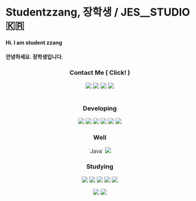 # Studentzzang, 장학생 / JES__STUDIO 🇰🇷

<h4>Hi. I am student zzang</h4>
<h4>안녕하세요. 장학생입니다.</h4>

<div align=center>
  <h3>Contact Me ( Click! )</h3> 
  <a href="https://steamcommunity.com/profiles/76561199671441944/games?tab=all"><img src="https://img.shields.io/badge/SteamWorks-071563?style=for-the-badge&logo=Steam&logoColor=FFFFFF"/></a>
  <a href="https://www.instagram.com/zzangeszz/"><img src="https://img.shields.io/badge/Instagram-E4405F?style=for-the-badge&logo=Instagram&logoColor=FFFFFF"/></a>
  <a href="https://velog.io/@jes/posts"><img src="https://img.shields.io/badge/Velog-20C997?style=for-the-badge&logo=Velog&logoColor=FFFFFF"/></a>
  <a href="https://www.youtube.com/channel/UCG5vHeiRfUF7_v1OGZXzpTg"><img src="https://img.shields.io/badge/Youtube-FF0000?style=for-the-badge&logo=Youtube&logoColor=FFFFFF"/></a>
  <br> <br>

  

 <h3>Developing</h3>
 <img src="https://img.shields.io/badge/Unity-000000?style=for-the-badge&logo=unity&logoColor=FFFFFF"/>
 <img src="https://img.shields.io/badge/Python-3776AB?style=for-the-badge&logo=Python&logoColor=FFFFFF"/>
 <img src="https://img.shields.io/badge/Pandas-150458?style=for-the-badge&logo=Pandas&logoColor=FFFFFF"/>
 <img src="https://img.shields.io/badge/HTML-E34F26?style=for-the-badge&logo=HTML5&logoColor=FFFFFF"/>
 <img src="https://img.shields.io/badge/CSS-1572B6?style=for-the-badge&logo=CSS3&logoColor=FFFFFF"/>
 <img src="https://img.shields.io/badge/JavaScript-F7DF1E?style=for-the-badge&logo=JavaScript&logoColor=FFFFFF"/> <br>
 
 <h3>Well</h3>
 `Java` <img src="https://img.shields.io/badge/C-A8B9CC?style=for-the-badge&logo=C&logoColor=FFFFFF"/> <br>
 
 <h3>Studying</h3> 
 <img src="https://img.shields.io/badge/MySQL-4479A1?style=for-the-badge&logo=MySQL&logoColor=FFFFFF"/>
 <img src="https://img.shields.io/badge/Blender-E87D0D?style=for-the-badge&logo=Blender&logoColor=FFFFFF"/>
 <img src="https://img.shields.io/badge/TenforFlow-FF6F00?style=for-the-badge&logo=TensorFlow&logoColor=FFFFFF"/>
 <img src="https://img.shields.io/badge/React-61DAFB?style=for-the-badge&logo=React&logoColor=FFFFFF"/>
 <img src="https://img.shields.io/badge/p5.js-ED225D?style=for-the-badge&logo=p5.js&logoColor=FFFFFF"/> <br>

![](https://github-readme-stats.vercel.app/api?username=studentzzang&theme=radical&hide_border=true&include_all_commits=false&count_private=false)
![](https://github-readme-stats.vercel.app/api/top-langs/?username=studentzzang&theme=radical&hide_border=true&include_all_commits=false&count_private=false&layout=compact)
</div>
